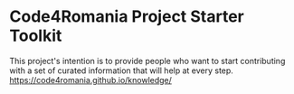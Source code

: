 # Code4Romania Project Starter Toolkit

This project's intention is to provide people who want to start contributing with a set of curated information that will help at every step.
https://code4romania.github.io/knowledge/
